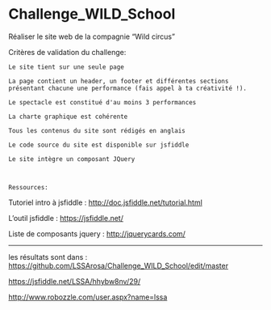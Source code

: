 # Challenge_WILD_School
Réaliser le site web de la compagnie “Wild circus”

Critères de validation du challenge:

	Le site tient sur une seule page
	
	La page contient un header, un footer et différentes sections présentant chacune une performance (fais appel à ta créativité !). 
	
	Le spectacle est constitué d'au moins 3 performances
	
	La charte graphique est cohérente
	
	Tous les contenus du site sont rédigés en anglais
	
	Le code source du site est disponible sur jsfiddle
	
	Le site intègre un composant JQuery
	
	
	
	Ressources:
	
Tutoriel intro à jsfiddle : http://doc.jsfiddle.net/tutorial.html

L’outil jsfiddle : https://jsfiddle.net/

Liste de composants jquery : http://jquerycards.com/


-----------------------------------------------------------------------------------------------
les résultats sont dans :
https://github.com/LSSArosa/Challenge_WILD_School/edit/master

https://jsfiddle.net/LSSA/hhybw8nv/29/


http://www.robozzle.com/user.aspx?name=lssa
